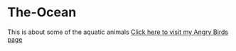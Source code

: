 # The-Ocean
This is about some of the aquatic animals
<a href="https://nobelll.github.io/The-Ocean/"> Click here to visit my Angry Birds page</a>

